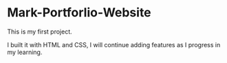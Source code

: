# Mark-Portforlio-Website

This is my first project.

I built it with HTML and CSS, I will continue adding features as I progress in my learning.
